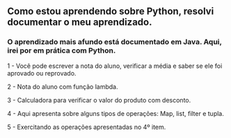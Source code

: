 ## Como estou aprendendo sobre Python, resolvi documentar o meu aprendizado.
### O aprendizado mais afundo está documentado em Java. Aqui, irei por em prática com Python.

1 - Você pode escrever a nota do aluno, verificar a média e saber se ele foi aprovado ou reprovado.

2 - Nota do aluno com função lambda.

3 - Calculadora para verificar o valor do produto com desconto.

4 - Aqui apresenta sobre alguns tipos de operações: Map, list, filter e tupla.

5 - Exercitando as operações apresentadas no 4º item.